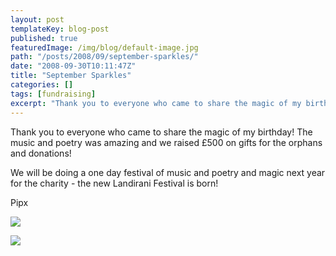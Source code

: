 ```yaml
---
layout: post
templateKey: blog-post
published: true
featuredImage: /img/blog/default-image.jpg
path: "/posts/2008/09/september-sparkles/"
date: "2008-09-30T10:11:47Z"
title: "September Sparkles"
categories: []
tags: [fundraising]
excerpt: "Thank you to everyone who came to share the magic of my birthday! The music and poetry was amazing ..."
---
```


Thank you to everyone who came to share the magic of my birthday! The music and poetry was amazing and we raised £500 on gifts for the orphans and donations!

We will be doing a one day festival of music and poetry and magic next year for the charity - the new Landirani Festival is born!

Pipx

![](https://www.landirani.org/image_library/news/thumb-200x200/49945b249b046cyprus_and_fundraisers_2008_073.jpg)

![](https://www.landirani.org/image_library/news/thumb-200x200/49945b16aa15bcyprus_and_fundraisers_2008_065.jpg)